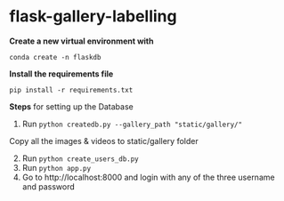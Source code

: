 # flask-gallery-labelling

**Create a new virtual environment with**

  `conda create -n flaskdb`
  
**Install the requirements file**

  `pip install -r requirements.txt`

**Steps** for setting up the Database
1. Run `python createdb.py --gallery_path "static/gallery/" `

Copy all the images & videos to static/gallery folder


2. Run `python create_users_db.py`
3. Run `python app.py`
4. Go to http://localhost:8000 and login with any of the three username and password
